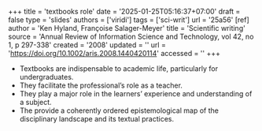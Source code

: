 +++
title = 'textbooks role'
date = '2025-01-25T05:16:37+07:00'
draft = false
type = 'slides'
authors = ['viridi']
tags = ['sci-writ']
url = '25a56'
[ref]
author = 'Ken Hyland, Françoise Salager-Meyer'
title = 'Scientific writing'
source = 'Annual Review of Information Science and Technology, vol 42, no 1, p 297-338'
created = '2008'
updated = ''
url = 'https://doi.org/10.1002/aris.2008.1440420114'
accessed = ''
+++
<!--more-->

+ Textbooks are indispensable to academic life, particularly for undergraduates.
+ They facilitate the professional’s role as a teacher.
+ They play a major role in the learners’ experience and understanding of a subject.
+ The provide a coherently ordered epistemological map of the disciplinary landscape and its textual practices.
